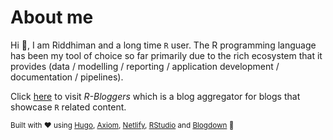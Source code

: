 # About me 
Hi :wave:, I am Riddhiman and a long time `R` user. The R programming language has been my tool of choice so far primarily due to the rich ecosystem that it provides (data / modelling / reporting / application development / documentation / pipelines). 

Click [here](https://www.r-bloggers.com/) to visit *R-Bloggers* which is a blog aggregator for blogs that showcase `R` related content. 

<small> Built with :heart: using [Hugo](https://gohugo.io/), [Axiom](https://github.com/marketempower/axiom),   [Netlify](https://www.netlify.com/), [RStudio](https://www.rstudio.com/) and [Blogdown](https://bookdown.org/yihui/blogdown/) :metal: </small>


